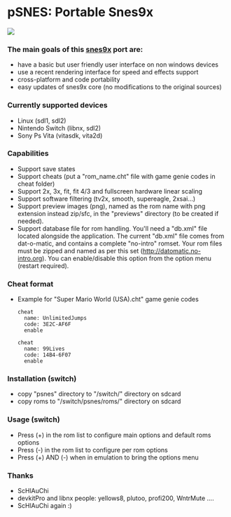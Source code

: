 pSNES: Portable Snes9x
===========================

![](https://github.com/Cpasjuste/psnes/raw/master/psnes/data/screenshot.png)


### The main goals of this [snes9x](https://github.com/snes9xgit/snes9x) port are:

- have a basic but user friendly user interface on non windows devices
- use a recent rendering interface for speed and effects support
- cross-platform and code portability
- easy updates of snes9x core (no modifications to the original sources)

### Currently supported devices

- Linux (sdl1, sdl2)
- Nintendo Switch (libnx, sdl2)
- Sony Ps Vita (vitasdk, vita2d)

### Capabilities
- Support save states
- Support cheats (put a "rom_name.cht"  file with game genie codes in cheat folder)
- Support 2x, 3x, fit, fit 4/3 and fullscreen hardware linear scaling
- Support software filtering (tv2x, smooth, supereagle, 2xsai...)
- Support preview images (png), named as the rom name with png extension instead zip/sfc, in the "previews" directory (to be created if needed).
- Support database file for rom handling. You'll need a "db.xml" file located alongside the application. The current "db.xml" file comes from dat-o-matic, and contains a complete "no-intro" romset. Your rom files must be zipped and named as per this set (http://datomatic.no-intro.org). You can enable/disable this option from the option menu (restart required).

### Cheat format
- Example for "Super Mario World (USA).cht" game genie codes
   ```
   cheat
     name: UnlimitedJumps
     code: 3E2C-AF6F
     enable

   cheat
     name: 99Lives
     code: 14B4-6F07
     enable
   ```

### Installation (switch)
- copy "psnes" directory to "/switch/" directory on sdcard
- copy roms to "/switch/psnes/roms/" directory on sdcard

### Usage (switch)
- Press (+) in the rom list to configure main options and default roms options
- Press (-) in the rom list to configure per rom options
- Press (+) AND (-) when in emulation to bring the options menu


### Thanks
- ScHlAuChi
- devkitPro and libnx people: yellows8, plutoo, profi200, WntrMute ....
- ScHlAuChi again :)
